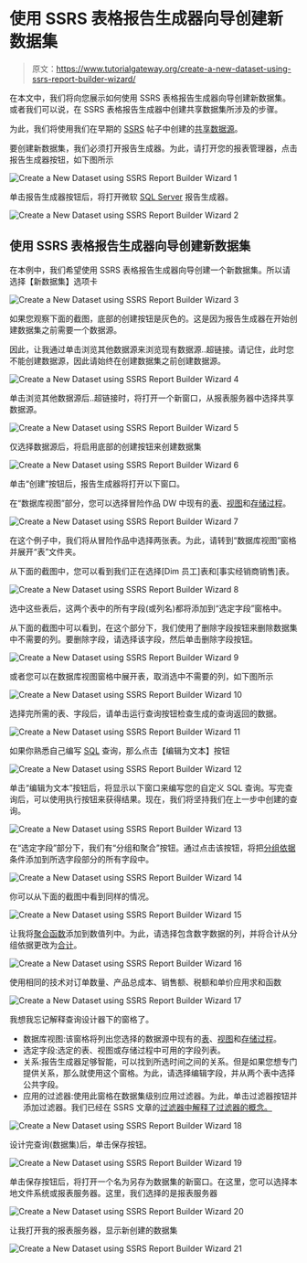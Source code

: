 # 使用 SSRS 表格报告生成器向导创建新数据集

> 原文：<https://www.tutorialgateway.org/create-a-new-dataset-using-ssrs-report-builder-wizard/>

在本文中，我们将向您展示如何使用 SSRS 表格报告生成器向导创建新数据集。或者我们可以说，在 SSRS 表格报告生成器中创建共享数据集所涉及的步骤。

为此，我们将使用我们在早期的 [SSRS](https://www.tutorialgateway.org/ssrs/) 帖子中创建的[共享数据源](https://www.tutorialgateway.org/data-source-in-ssrs-report-manager/)。

要创建新数据集，我们必须打开报告生成器。为此，请打开您的报表管理器，点击报告生成器按钮，如下图所示

![Create a New Dataset using SSRS Report Builder Wizard 1](img/ca9a087146eb7fd0b0e7efbe4534260e.png)

单击报告生成器按钮后，将打开微软 [SQL Server](https://www.tutorialgateway.org/sql/) 报告生成器。

![Create a New Dataset using SSRS Report Builder Wizard 2](img/0ea1654d6061d85fe9dbe5f75a24ff5a.png)

## 使用 SSRS 表格报告生成器向导创建新数据集

在本例中，我们希望使用 SSRS 表格报告生成器向导创建一个新数据集。所以请选择【新数据集】选项卡

![Create a New Dataset using SSRS Report Builder Wizard 3](img/874fa1c65b6c09a149b8700b3db18508.png)

如果您观察下面的截图，底部的创建按钮是灰色的。这是因为报告生成器在开始创建数据集之前需要一个数据源。

因此，让我通过单击浏览其他数据源来浏览现有数据源..超链接。请记住，此时您不能创建数据源，因此请始终在创建数据集之前创建数据源。

![Create a New Dataset using SSRS Report Builder Wizard 4](img/7c07940598ecec4b64f9f7bbc82ad94f.png)

单击浏览其他数据源后..超链接时，将打开一个新窗口，从报表服务器中选择共享数据源。

![Create a New Dataset using SSRS Report Builder Wizard 5](img/c0041d9d91bef193b01e4dde8b75fa8b.png)

仅选择数据源后，将启用底部的创建按钮来创建数据集

![Create a New Dataset using SSRS Report Builder Wizard 6](img/a17167c90a75f2adf4b3588b9f243615.png)

单击“创建”按钮后，报告生成器将打开以下窗口。

在“数据库视图”部分，您可以选择冒险作品 DW 中现有的[表](https://www.tutorialgateway.org/sql-create-table/)、[视图](https://www.tutorialgateway.org/views-in-sql-server/)和[存储过程](https://www.tutorialgateway.org/stored-procedures-in-sql/)。

![Create a New Dataset using SSRS Report Builder Wizard 7](img/5cee5d5b6d2f3b57526f527128b12a0e.png)

在这个例子中，我们将从冒险作品中选择两张表。为此，请转到“数据库视图”窗格并展开“表”文件夹。

从下面的截图中，您可以看到我们正在选择[Dim 员工]表和[事实经销商销售]表。

![Create a New Dataset using SSRS Report Builder Wizard 8](img/36c2860c29974fd30805e1778381cd7d.png)

选中这些表后，这两个表中的所有字段(或列名)都将添加到“选定字段”窗格中。

从下面的截图中可以看到，在这个部分下，我们使用了删除字段按钮来删除数据集中不需要的列。要删除字段，请选择该字段，然后单击删除字段按钮。

![Create a New Dataset using SSRS Report Builder Wizard 9](img/89b217b5ca4b6551592c3f43b614afb6.png)

或者您可以在数据库视图窗格中展开表，取消选中不需要的列，如下图所示

![Create a New Dataset using SSRS Report Builder Wizard 10](img/242a3f4f506040dd50c46e17ea97af43.png)

选择完所需的表、字段后，请单击运行查询按钮检查生成的查询返回的数据。

![Create a New Dataset using SSRS Report Builder Wizard 11](img/c92019ab18a540e8fce9910b8e69082a.png)

如果你熟悉自己编写 [SQL](https://www.tutorialgateway.org/sql/) 查询，那么点击【编辑为文本】按钮

![Create a New Dataset using SSRS Report Builder Wizard 12](img/c6d0a07d340ae2f85d25c16e4f16156d.png)

单击“编辑为文本”按钮后，将显示以下窗口来编写您的自定义 SQL 查询。写完查询后，可以使用执行按钮来获得结果。现在，我们将坚持我们在上一步中创建的查询。

![Create a New Dataset using SSRS Report Builder Wizard 13](img/f899931f9c2cfb3964d176723b7c54c3.png)

在“选定字段”部分下，我们有“分组和聚合”按钮。通过点击该按钮，将把[分组依据](https://www.tutorialgateway.org/sql-group-by-clause/)条件添加到所选字段部分的所有字段中。

![Create a New Dataset using SSRS Report Builder Wizard 14](img/101e4948c71d82f023174497576305f3.png)

你可以从下面的截图中看到同样的情况。

![Create a New Dataset using SSRS Report Builder Wizard 15](img/ede5372499bff4428df7a8e34e6f2420.png)

让我将[聚合函数](https://www.tutorialgateway.org/sql-aggregate-functions/)添加到数值列中。为此，请选择包含数字数据的列，并将合计从分组依据更改为[合计](https://www.tutorialgateway.org/sql-sum-function/)。

![Create a New Dataset using SSRS Report Builder Wizard 16](img/c223e8ffafac2cc7a5470052d41424b3.png)

使用相同的技术对订单数量、产品总成本、销售额、税额和单价应用求和函数

![Create a New Dataset using SSRS Report Builder Wizard 17](img/7a02ce503bc5a6fecf54a5b1f8f29571.png)

我想我忘记解释查询设计器下的窗格了。

*   数据库视图:该窗格将列出您选择的数据源中现有的[表](https://www.tutorialgateway.org/sql-create-table/)、[视图](https://www.tutorialgateway.org/views-in-sql-server/)和[存储过程](https://www.tutorialgateway.org/stored-procedures-in-sql/)。
*   选定字段:选定的表、视图或存储过程中可用的字段列表。
*   关系:报告生成器足够智能，可以找到所选时间之间的关系。但是如果您想专门提供关系，那么就使用这个窗格。为此，请选择编辑字段，并从两个表中选择公共字段。
*   应用的过滤器:使用此窗格在数据集级别应用过滤器。为此，单击过滤器按钮并添加过滤器。我们已经在 SSRS 文章的[过滤器中解释了过滤器的概念。](https://www.tutorialgateway.org/filters-at-dataset-level-in-ssrs/)

![Create a New Dataset using SSRS Report Builder Wizard 18](img/c3479c4341eab25c03716e549ee7116d.png)

设计完查询(数据集)后，单击保存按钮。

![Create a New Dataset using SSRS Report Builder Wizard 19](img/c0b8ee77d6caadb05befef4cb3a77b22.png)

单击保存按钮后，将打开一个名为另存为数据集的新窗口。在这里，您可以选择本地文件系统或报表服务器。这里，我们选择的是报表服务器

![Create a New Dataset using SSRS Report Builder Wizard 20](img/817021ebc15879e69aa430acb1eb4156.png)

让我打开我的报表服务器，显示新创建的数据集

![Create a New Dataset using SSRS Report Builder Wizard 21](img/eef95bb758eb9c536534bb09c65ace5c.png)